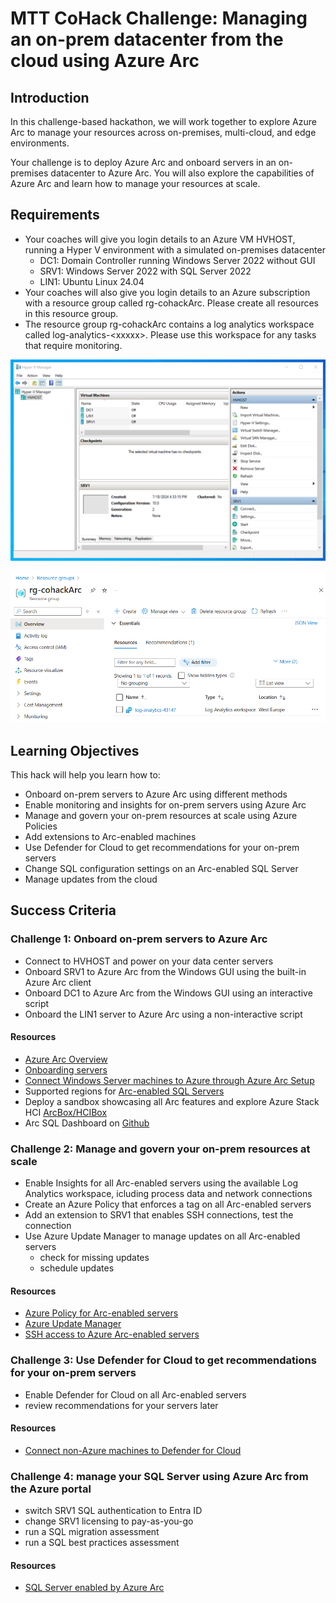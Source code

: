 # MTT CoHack Challenge: Managing an on-prem datacenter from the cloud using Azure Arc

## Introduction

In this challenge-based hackathon, we will work together to explore Azure Arc to manage your resources across on-premises, multi-cloud, and edge environments. 

Your challenge is to deploy Azure Arc and onboard servers in an on-premises datacenter to Azure Arc. You will also explore the capabilities of Azure Arc and learn how to manage your resources at scale.

## Requirements

- Your coaches will give you login details to an Azure VM HVHOST, running a Hyper V environment with a simulated on-premises datacenter
  - DC1: Domain Controller running Windows Server 2022 without GUI
  - SRV1: Windows Server 2022 with SQL Server 2022
  - LIN1: Ubuntu Linux 24.04
- Your coaches will also give you login details to an Azure subscription with a resource group called rg-cohackArc. Please create all resources in this resource group.
- The resource group rg-cohackArc contains a log analytics workspace called log-analytics-\<xxxxx>. Please use this workspace for any tasks that require monitoring.

![image](./images/hvhost.png)

![image](./images/azure.png)

## Learning Objectives

This hack will help you learn how to:

- Onboard on-prem servers to Azure Arc using different methods
- Enable monitoring and insights for on-prem servers using Azure Arc
- Manage and govern your on-prem resources at scale using Azure Policies
- Add extensions to Arc-enabled machines
- Use Defender for Cloud to get recommendations for your on-prem servers
- Change SQL configuration settings on an Arc-enabled SQL Server
- Manage updates from the cloud

## Success Criteria

### Challenge 1: Onboard on-prem servers to Azure Arc

- Connect to HVHOST and power on your data center servers
- Onboard SRV1 to Azure Arc from the Windows GUI using the built-in Azure Arc client
- Onboard DC1 to Azure Arc from the Windows GUI using an interactive script
- Onboard the LIN1 server to Azure Arc using a non-interactive script

#### Resources

- [Azure Arc Overview](https://learn.microsoft.com/en-us/azure/azure-arc/overview)
- [Onboarding servers](https://learn.microsoft.com/en-us/azure/azure-arc/servers/overview)
- [Connect Windows Server machines to Azure through Azure Arc Setup](https://learn.microsoft.com/en-us/azure/azure-arc/servers/onboard-windows-server)
- Supported regions for [Arc-enabled SQL Servers](https://learn.microsoft.com/en-us/sql/sql-server/azure-arc/prerequisites?view=sql-server-ver16&tabs=azure#supported-regions)
- Deploy a sandbox showcasing all Arc features and explore Azure Stack HCI [ArcBox/HCIBox](https://learn.microsoft.com)
- Arc SQL Dashboard on [Github](sql-server-samples/samples/features/azure-arc/dashboard/README.md)

### Challenge 2: Manage and govern your on-prem resources at scale

- Enable Insights for all Arc-enabled servers using the available Log Analytics workspace, icluding process data and network connections
- Create an Azure Policy that enforces a tag on all Arc-enabled servers
- Add an extension to SRV1 that enables SSH connections, test the connection
- Use Azure Update Manager to manage updates on all Arc-enabled servers
  - check for missing updates
  - schedule updates

#### Resources

- [Azure Policy for Arc-enabled servers](https://learn.microsoft.com/en-us/azure/azure-arc/servers/policy-reference)
- [Azure Update Manager](https://learn.microsoft.com/en-us/azure/update-manager/overview)
- [SSH access to Azure Arc-enabled servers](https://learn.microsoft.com/en-us/azure/azure-arc/servers/ssh-arc-overview?tabs=azure-powershell)


### Challenge 3: Use Defender for Cloud to get recommendations for your on-prem servers

- Enable Defender for Cloud on all Arc-enabled servers
- review recommendations for your servers later

#### Resources

- [Connect non-Azure machines to Defender for Cloud](https://learn.microsoft.com/en-us/azure/defender-for-cloud/quickstart-onboard-machines)

### Challenge 4: manage your SQL Server using Azure Arc from the Azure portal

- switch SRV1 SQL authentication to Entra ID
- change SRV1 licensing to pay-as-you-go
- run a SQL migration assessment
- run a SQL best practices assessment

#### Resources

- [SQL Server enabled by Azure Arc](https://learn.microsoft.com/en-us/sql/sql-server/azure-arc/overview?view=sql-server-ver16)